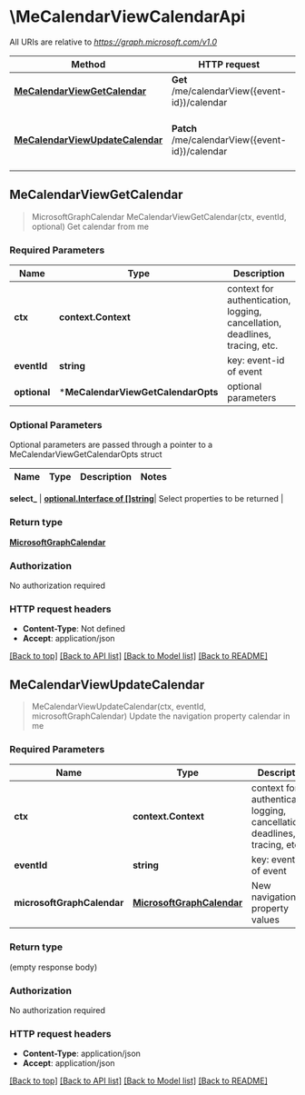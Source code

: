 # \MeCalendarViewCalendarApi

All URIs are relative to *https://graph.microsoft.com/v1.0*

Method | HTTP request | Description
------------- | ------------- | -------------
[**MeCalendarViewGetCalendar**](MeCalendarViewCalendarApi.md#MeCalendarViewGetCalendar) | **Get** /me/calendarView({event-id})/calendar | Get calendar from me
[**MeCalendarViewUpdateCalendar**](MeCalendarViewCalendarApi.md#MeCalendarViewUpdateCalendar) | **Patch** /me/calendarView({event-id})/calendar | Update the navigation property calendar in me



## MeCalendarViewGetCalendar

> MicrosoftGraphCalendar MeCalendarViewGetCalendar(ctx, eventId, optional)
Get calendar from me

### Required Parameters


Name | Type | Description  | Notes
------------- | ------------- | ------------- | -------------
**ctx** | **context.Context** | context for authentication, logging, cancellation, deadlines, tracing, etc.
**eventId** | **string**| key: event-id of event | 
 **optional** | ***MeCalendarViewGetCalendarOpts** | optional parameters | nil if no parameters

### Optional Parameters

Optional parameters are passed through a pointer to a MeCalendarViewGetCalendarOpts struct


Name | Type | Description  | Notes
------------- | ------------- | ------------- | -------------

 **select_** | [**optional.Interface of []string**](string.md)| Select properties to be returned | 

### Return type

[**MicrosoftGraphCalendar**](microsoft.graph.calendar.md)

### Authorization

No authorization required

### HTTP request headers

- **Content-Type**: Not defined
- **Accept**: application/json

[[Back to top]](#) [[Back to API list]](../README.md#documentation-for-api-endpoints)
[[Back to Model list]](../README.md#documentation-for-models)
[[Back to README]](../README.md)


## MeCalendarViewUpdateCalendar

> MeCalendarViewUpdateCalendar(ctx, eventId, microsoftGraphCalendar)
Update the navigation property calendar in me

### Required Parameters


Name | Type | Description  | Notes
------------- | ------------- | ------------- | -------------
**ctx** | **context.Context** | context for authentication, logging, cancellation, deadlines, tracing, etc.
**eventId** | **string**| key: event-id of event | 
**microsoftGraphCalendar** | [**MicrosoftGraphCalendar**](MicrosoftGraphCalendar.md)| New navigation property values | 

### Return type

 (empty response body)

### Authorization

No authorization required

### HTTP request headers

- **Content-Type**: application/json
- **Accept**: application/json

[[Back to top]](#) [[Back to API list]](../README.md#documentation-for-api-endpoints)
[[Back to Model list]](../README.md#documentation-for-models)
[[Back to README]](../README.md)

